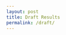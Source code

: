 ```yaml
---
layout: post
title: Draft Results
permalink: /draft/
---
```


<canvas id="scatterChart" width="600" height="400"></canvas>

<script id="draft-data" type="application/json">
  {{ site.data.draft-results | jsonify }}
</script>

<script src="https://cdn.jsdelivr.net/npm/chart.js"></script>
<script src="{{ '/assets/js/draft-scatter.js' | relative_url }}"></script>